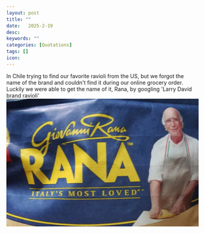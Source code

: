 ```yaml
---
layout: post
title: ""
date:   2025-2-19
desc:
keywords: ""
categories: [Quotations]
tags: []
icon:
---
```

In Chile trying to find our favorite ravioli from the US, but we forgot the name of the brand and couldn't find it during our online grocery order. Luckily we were able to get the name of it, Rana, by googling 'Larry David brand ravioli'
<br>
<img src="https://github.com/harrydurbin/harrydurbin.github.io/blob/master/_posts/img/larrydavid.jpg?raw=true" class = "img-responsive"/>
